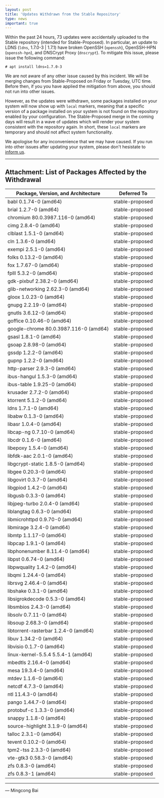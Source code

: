 ```yaml
---
layout: post
title: 'Updates Withdrawn from the Stable Repository'
type: news
important: true
---
```


Within the past 24 hours, 73 updates were accidentally uploaded to the Stable
repository (intended for Stable-Proposed). In particular, an update to LDNS
(`ldns`, 1.7.0-3 | 1.7.1) have broken OpenSSH (`openssh`), OpenSSH-HPN
(`openssh-hpn`), and DNSCrypt Proxy (`dnscrypt`). To mitigate this issue,
please issue the following command:

```
# apt install ldns=1.7.0-3
```

We are not aware of any other issue caused by this incident. We will be merging
changes from Stable-Proposed on Friday or Tuesday, UTC time. Before then, if you
you have applied the mitigation from above, you should not run into other issues.

However, as the updates were withdrawn, some packages installed on your system
will now show up with `local` markers, meaning that a specific version of a
package installed on your system is not found on the repository enabled by
your configuration. The Stable-Proposed merge in the coming days will result in
a wave of updates which will render your system consistent with the repository
again. In short, these `local` markers are temporary and should not affect
system functionality.

We apologise for any inconvenience that we may have caused. If you run into other
issues after updating your system, please don't hesistate to
[inform us](https://github.com/AOSC-Dev/aosc-os-abbs/issues/new/choose/).

----

Attachment: List of Packages Affected by the Withdrawal
-------------------------------------------------------

| Package, Version, and Architecture      | Deferred To     |
|-----------------------------------------|-----------------|
| babl 0.1.74-0 (amd64)                   | stable-proposed |
| brial 1.2.7-0 (amd64)                   | stable-proposed |
| chromium 80.0.3987.116-0 (amd64)        | stable-proposed |
| cimg 2.8.4-0 (amd64)                    | stable-proposed |
| clblast 1.5.1-0 (amd64)                 | stable-proposed |
| cln 1.3.6-0 (amd64)                     | stable-proposed |
| exempi 2.5.1-0 (amd64)                  | stable-proposed |
| folks 0.13.2-0 (amd64)                  | stable-proposed |
| fox 1.7.67-0 (amd64)                    | stable-proposed |
| fplll 5.3.2-0 (amd64)                   | stable-proposed |
| gdk-pixbuf 2.38.2-0 (amd64)             | stable-proposed |
| glib-networking 2.62.3-0 (amd64)        | stable-proposed |
| gloox 1.0.23-0 (amd64)                  | stable-proposed |
| gnupg 2.2.19-0 (amd64)                  | stable-proposed |
| gnutls 3.6.12-0 (amd64)                 | stable-proposed |
| goffice 0.10.46-0 (amd64)               | stable-proposed |
| google-chrome 80.0.3987.116-0 (amd64)   | stable-proposed |
| gsasl 1.8.1-0 (amd64)                   | stable-proposed |
| gsoap 2.8.98-0 (amd64)                  | stable-proposed |
| gssdp 1.2.2-0 (amd64)                   | stable-proposed |
| gupnp 1.2.2-0 (amd64)                   | stable-proposed |
| http-parser 2.9.3-0 (amd64)             | stable-proposed |
| ibus-hangul 1.5.3-0 (amd64)             | stable-proposed |
| ibus-table 1.9.25-0 (amd64)             | stable-proposed |
| krusader 2.7.2-0 (amd64)                | stable-proposed |
| ktorrent 5.1.2-0 (amd64)                | stable-proposed |
| ldns 1.7.1-0 (amd64)                    | stable-proposed |
| libabw 0.1.3-0 (amd64)                  | stable-proposed |
| libasr 1.0.4-0 (amd64)                  | stable-proposed |
| libcap-ng 0.7.10-0 (amd64)              | stable-proposed |
| libcdr 0.1.6-0 (amd64)                  | stable-proposed |
| libepoxy 1.5.4-0 (amd64)                | stable-proposed |
| libfdk-aac 2.0.1-0 (amd64)              | stable-proposed |
| libgcrypt-static 1.8.5-0 (amd64)        | stable-proposed |
| libgee 0.20.3-0 (amd64)                 | stable-proposed |
| libgovirt 0.3.7-0 (amd64)               | stable-proposed |
| libgpiod 1.4.2-0 (amd64)                | stable-proposed |
| libgusb 0.3.3-0 (amd64)                 | stable-proposed |
| libjpeg-turbo 2.0.4-0 (amd64)           | stable-proposed |
| liblangtag 0.6.3-0 (amd64)              | stable-proposed |
| libmicrohttpd 0.9.70-0 (amd64)          | stable-proposed |
| libmirage 3.2.4-0 (amd64)               | stable-proposed |
| libmtp 1.1.17-0 (amd64)                 | stable-proposed |
| libpcap 1.9.1-0 (amd64)                 | stable-proposed |
| libphonenumber 8.11.4-0 (amd64)         | stable-proposed |
| libpst 0.6.74-0 (amd64)                 | stable-proposed |
| libpwquality 1.4.2-0 (amd64)            | stable-proposed |
| libqmi 1.24.4-0 (amd64)                 | stable-proposed |
| librsvg 2.46.4-0 (amd64)                | stable-proposed |
| libshake 0.3.1-0 (amd64)                | stable-proposed |
| libsigrokdecode 0.5.3-0 (amd64)         | stable-proposed |
| libsmbios 2.4.3-0 (amd64)               | stable-proposed |
| libsolv 0.7.11-0 (amd64)                | stable-proposed |
| libsoup 2.68.3-0 (amd64)                | stable-proposed |
| libtorrent-rasterbar 1.2.4-0 (amd64)    | stable-proposed |
| libuv 1.34.2-0 (amd64)                  | stable-proposed |
| libvisio 0.1.7-0 (amd64)                | stable-proposed |
| linux-kernel-5.5.4 5.5.4-1 (amd64)      | stable-proposed |
| mbedtls 2.16.4-0 (amd64)                | stable-proposed |
| mesa 19.3.4-0 (amd64)                   | stable-proposed |
| mtdev 1.1.6-0 (amd64)                   | stable-proposed |
| netcdf 4.7.3-0 (amd64)                  | stable-proposed |
| ntl 11.4.3-0 (amd64)                    | stable-proposed |
| pango 1.44.7-0 (amd64)                  | stable-proposed |
| protobuf-c 1.3.3-0 (amd64)              | stable-proposed |
| snappy 1.1.8-0 (amd64)                  | stable-proposed |
| source-highlight 3.1.9-0 (amd64)        | stable-proposed |
| talloc 2.3.1-0 (amd64)                  | stable-proposed |
| tevent 0.10.2-0 (amd64)                 | stable-proposed |
| tpm2-tss 2.3.3-0 (amd64)                | stable-proposed |
| vte-gtk3 0.58.3-0 (amd64)               | stable-proposed |
| zfs 0.8.3-0 (amd64)                     | stable-proposed |
| zfs 0.8.3-1 (amd64)                     | stable-proposed |

----

— Mingcong Bai
